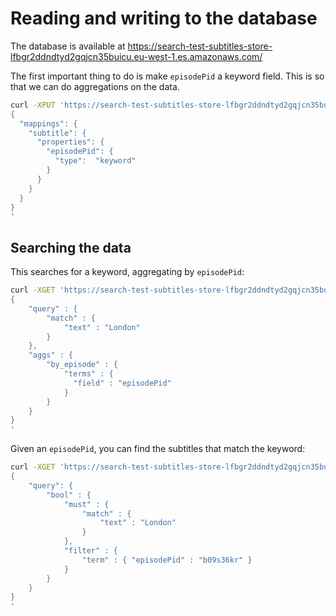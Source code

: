 # Reading and writing to the database

The database is available at https://search-test-subtitles-store-lfbgr2ddndtyd2gqjcn35buicu.eu-west-1.es.amazonaws.com/

The first important thing to do is make `episodePid` a keyword field. This is so that we can do aggregations on the data.

```bash
curl -XPUT 'https://search-test-subtitles-store-lfbgr2ddndtyd2gqjcn35buicu.eu-west-1.es.amazonaws.com/subtitles?pretty' -H 'Content-Type: application/json' -d'
{
  "mappings": {
    "subtitle": {
      "properties": {
        "episodePid": {
          "type":  "keyword"
        }
      }
    }
  }
}
'
```

## Searching the data

This searches for a keyword, aggregating by `episodePid`:

```bash
curl -XGET 'https://search-test-subtitles-store-lfbgr2ddndtyd2gqjcn35buicu.eu-west-1.es.amazonaws.com/subtitles/subtitle/_search?pretty' -H 'Content-Type: application/json' -d'
{
    "query" : {
        "match" : {
            "text" : "London"
        }
    },
    "aggs" : {
        "by_episode" : {
            "terms" : {
              "field" : "episodePid"
            }
        }
    }
}
'
```

Given an `episodePid`, you can find the subtitles that match the keyword:

```bash
curl -XGET 'https://search-test-subtitles-store-lfbgr2ddndtyd2gqjcn35buicu.eu-west-1.es.amazonaws.com/subtitles/subtitle/_search?pretty' -H 'Content-Type: application/json' -d'
{
    "query": {
        "bool" : {
            "must" : {
                "match" : {
                    "text" : "London"
                }
            },
            "filter" : {
                "term" : { "episodePid" : "b09s36kr" }
            }
        }
    }
}
'
```
